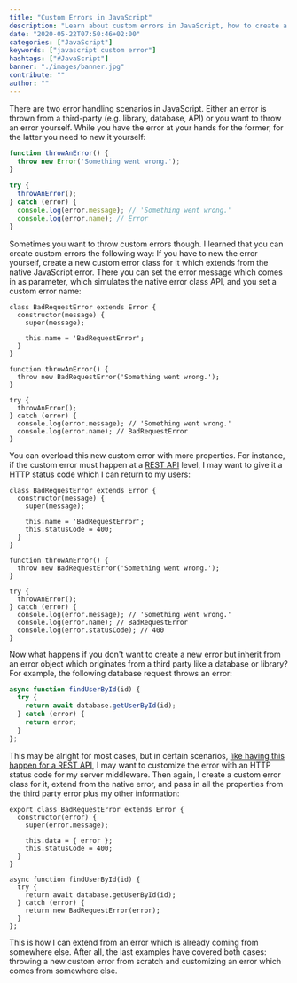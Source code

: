 ```yaml
---
title: "Custom Errors in JavaScript"
description: "Learn about custom errors in JavaScript, how to create a new custom error and how to extend errors from third party libraries and APIs ..."
date: "2020-05-22T07:50:46+02:00"
categories: ["JavaScript"]
keywords: ["javascript custom error"]
hashtags: ["#JavaScript"]
banner: "./images/banner.jpg"
contribute: ""
author: ""
---
```


<Sponsorship />

There are two error handling scenarios in JavaScript. Either an error is thrown from a third-party (e.g. library, database, API) or you want to throw an error yourself. While you have the error at your hands for the former, for the latter you need to new it yourself:

```javascript
function throwAnError() {
  throw new Error('Something went wrong.');
}

try {
  throwAnError();
} catch (error) {
  console.log(error.message); // 'Something went wrong.'
  console.log(error.name); // Error
}
```

Sometimes you want to throw custom errors though. I learned that you can create custom errors the following way: If you have to new the error yourself, create a new custom error class for it which extends from the native JavaScript error. There you can set the error message which comes in as parameter, which simulates the native error class API, and you set a custom error name:

```javascript{1-7,10,17}
class BadRequestError extends Error {
  constructor(message) {
    super(message);

    this.name = 'BadRequestError';
  }
}

function throwAnError() {
  throw new BadRequestError('Something went wrong.');
}

try {
  throwAnError();
} catch (error) {
  console.log(error.message); // 'Something went wrong.'
  console.log(error.name); // BadRequestError
}
```

You can overload this new custom error with more properties. For instance, if the custom error must happen at a [REST API](https://www.robinwieruch.de/node-express-server-rest-api) level, I may want to give it a HTTP status code which I can return to my users:

```javascript{6,19}
class BadRequestError extends Error {
  constructor(message) {
    super(message);

    this.name = 'BadRequestError';
    this.statusCode = 400;
  }
}

function throwAnError() {
  throw new BadRequestError('Something went wrong.');
}

try {
  throwAnError();
} catch (error) {
  console.log(error.message); // 'Something went wrong.'
  console.log(error.name); // BadRequestError
  console.log(error.statusCode); // 400
}
```

Now what happens if you don't want to create a new error but inherit from an error object which originates from a third party like a database or library? For example, the following database request throws an error:

```javascript
async function findUserById(id) {
  try {
    return await database.getUserById(id);
  } catch (error) {
    return error;
  }
};
```

This may be alright for most cases, but in certain scenarios, [like having this happen for a REST API](/node-express-error-handling/), I may want to customize the error with an HTTP status code for my server middleware. Then again, I create a custom error class for it, extend from the native error, and pass in all the properties from the third party error plus my other information:

```javascript{1-8,14}
export class BadRequestError extends Error {
  constructor(error) {
    super(error.message);

    this.data = { error };
    this.statusCode = 400;
  }
}

async function findUserById(id) {
  try {
    return await database.getUserById(id);
  } catch (error) {
    return new BadRequestError(error);
  }
};
```

This is how I can extend from an error which is already coming from somewhere else. After all, the last examples have covered both cases: throwing a new custom error from scratch and customizing an error which comes from somewhere else.


